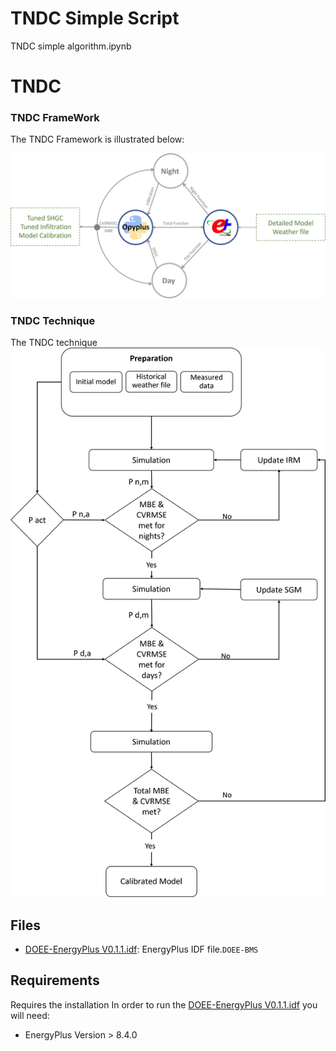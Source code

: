 # TNDC Simple Script
TNDC simple algorithm.ipynb
# TNDC

### TNDC FrameWork

The TNDC Framework is illustrated below:

![](https://github.com/TNDC-Calibration/main/blob/main/assets/Picture3.jpg)

### TNDC Technique
The TNDC technique 
![](https://github.com/TNDC-Calibration/main/blob/main/TNDC-Technique.png)

## Files
- [DOEE-EnergyPlus V0.1.1.idf](/DOEE-EnergyPlus%20V0.1.1.idf): EnergyPlus IDF file.```DOEE-BMS```

## Requirements
Requires the installation
In order to run the [DOEE-EnergyPlus V0.1.1.idf](/DOEE-EnergyPlus%20V0.1.1.idf) you will need:
- EnergyPlus Version > 8.4.0
